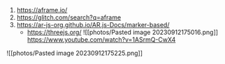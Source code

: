 1) https://aframe.io/
2) https://glitch.com/search?q=aframe
3) https://ar-js-org.github.io/AR.js-Docs/marker-based/
	- https://threejs.org/
			![[photos/Pasted image 20230912175016.png]]
			https://www.youtube.com/watch?v=1ASrmQ-CwX4

![[photos/Pasted image 20230912175225.png]]

